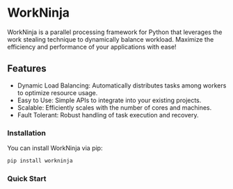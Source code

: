 # WorkNinja

WorkNinja is a parallel processing framework for Python that leverages the work stealing technique to dynamically balance workload. Maximize the efficiency and performance of your applications with ease!

## Features

- Dynamic Load Balancing: Automatically distributes tasks among workers to optimize resource usage.
- Easy to Use: Simple APIs to integrate into your existing projects.
- Scalable: Efficiently scales with the number of cores and machines.
- Fault Tolerant: Robust handling of task execution and recovery.

### Installation

You can install WorkNinja via pip:

```bash
pip install workninja
```

### Quick Start
